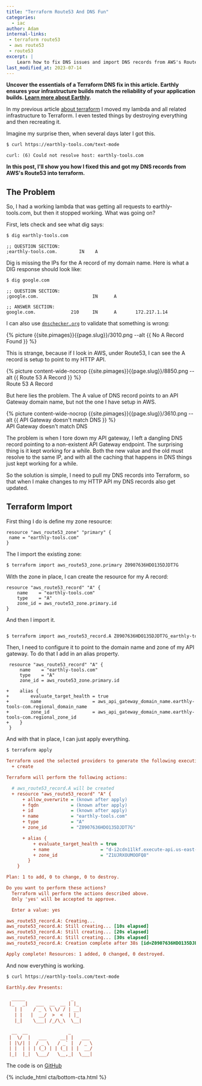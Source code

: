 ```yaml
---
title: "Terraform Route53 And DNS Fun"
categories:
  - iac
author: Adam
internal-links:
 - terraform route53
 - aws route53
 - route53
excerpt: |
    Learn how to fix DNS issues and import DNS records from AWS's Route53 into Terraform in this informative article by Adam. Discover the steps he took to update his HTTP API and ensure that his DNS records were updated as well.
last_modified_at: 2023-07-14
---
```

**Uncover the essentials of a Terraform DNS fix in this article. Earthly ensures your infrastructure builds match the reliability of your application builds. [Learn more about Earthly](https://cloud.earthly.dev/login).**

In my previous article [about terraform](/blog/terraform-lambda/) I moved my lambda and all related infrastructure to Terraform. I even tested things by destroying everything and then recreating it.

Imagine my surprise then, when several days later I got this.

~~~{.bash caption=">_"}
$ curl https://earthly-tools.com/text-mode
~~~

~~~{.merge-code}
curl: (6) Could not resolve host: earthly-tools.com
~~~

**In this post, I'll show you how I fixed this and got my DNS records from AWS's Route53 into terraform.**

## The Problem

So, I had a working lambda that was getting all requests to earthly-tools.com, but then it stopped working. What was going on?

First, lets check and see what dig says:

~~~{.bash caption=">_"}
$ dig earthly-tools.com
~~~

~~~{.merge-code}
;; QUESTION SECTION:
;earthly-tools.com.        IN    A

~~~

Dig is missing the IPs for the A record of my domain name. Here is what a DIG response should look like:

~~~{.bash caption=">_"}
$ dig google.com 
~~~

~~~{.merge-code}
;; QUESTION SECTION:
;google.com.                    IN      A

;; ANSWER SECTION:
google.com.             210     IN      A       172.217.1.14
~~~

I can also use [`dnschecker.org`](https://dnschecker.org/) to validate that something is wrong:

{% picture {{site.pimages}}{{page.slug}}/3010.png --alt {{ No A Record Found }} %}

This is strange, because if I look in AWS, under Route53, I can see the A record is setup to point to my HTTP API.

<div class="wide">
{% picture content-wide-nocrop {{site.pimages}}{{page.slug}}/8850.png --alt {{ Route 53 A Record }} %}
<figcaption>Route 53 A Record</figcaption>
</div>

But here lies the problem. The A value of DNS record points to an API Gateway domain name, but not the one I have setup in AWS.

<div class="wide">
{% picture content-wide-nocrop {{site.pimages}}{{page.slug}}/3610.png --alt {{ API Gateway doesn't match DNS }} %}
<figcaption>API Gateway doesn't match DNS</figcaption>
</div>

The problem is when I tore down my API gateway, I left a dangling DNS record pointing to a non-existent API Gateway endpoint. The surprising thing is it kept working for a while. Both the new value and the old must resolve to the same IP, and with all the caching that happens in DNS things just kept working for a while.

So the solution is simple, I need to pull my DNS records into Terraform, so that when I make changes to my HTTP API my DNS records also get updated.

## Terraform Import

First thing I do is define my zone resource:

~~~{.groovy}
resource "aws_route53_zone" "primary" {
 name = "earthly-tools.com" 
}
~~~

The I import the existing zone:

~~~{.bash caption=">_"}
$ terraform import aws_route53_zone.primary Z0907636HDO135DJDT7G
~~~

With the zone in place, I can create the resource for my A record:

~~~{.groovy}
resource "aws_route53_record" "A" {
    name    = "earthly-tools.com"
    type    = "A"
    zone_id = aws_route53_zone.primary.id
}
~~~

And then I import it.

~~~{.bash caption=">_"}

$ terraform import aws_route53_record.A Z0907636HDO135DJDT7G_earthly-tools.com_A
~~~

Then, I need to configure it to point to the domain name and zone of my API gateway. To do that I add in an alias property.

~~~{.diff}
 resource "aws_route53_record" "A" {
     name    = "earthly-tools.com"
     type    = "A"
     zone_id = aws_route53_zone.primary.id
 
+    alias {
+        evaluate_target_health = true
+        name                   = aws_api_gateway_domain_name.earthly-tools-com.regional_domain_name
+        zone_id                = aws_api_gateway_domain_name.earthly-tools-com.regional_zone_id
+    }
 }
~~~

And with that in place, I can just apply everything.

~~~{.bash caption=">_"}
$ terraform apply

~~~

~~~{.ini .merge-code caption=""}
Terraform used the selected providers to generate the following execution plan. Resource actions are indicated with the following symbols:
  + create

Terraform will perform the following actions:

  # aws_route53_record.A will be created
  + resource "aws_route53_record" "A" {
      + allow_overwrite = (known after apply)
      + fqdn            = (known after apply)
      + id              = (known after apply)
      + name            = "earthly-tools.com"
      + type            = "A"
      + zone_id         = "Z0907636HDO135DJDT7G"

      + alias {
          + evaluate_target_health = true
          + name                   = "d-i2cdn11lkf.execute-api.us-east-1.amazonaws.com"
          + zone_id                = "Z1UJRXOUMOOFQ8"
        }
    }

Plan: 1 to add, 0 to change, 0 to destroy.

Do you want to perform these actions?
  Terraform will perform the actions described above.
  Only 'yes' will be accepted to approve.

  Enter a value: yes

aws_route53_record.A: Creating...
aws_route53_record.A: Still creating... [10s elapsed]
aws_route53_record.A: Still creating... [20s elapsed]
aws_route53_record.A: Still creating... [30s elapsed]
aws_route53_record.A: Creation complete after 38s [id=Z0907636HDO135DJDT7G_earthly-tools.com_A]

Apply complete! Resources: 1 added, 0 changed, 0 destroyed.
~~~

And now everything is working.

~~~{.bash caption=">_"}
$ curl https://earthly-tools.com/text-mode

~~~

~~~{.ini .merge-code caption=""}
Earthly.dev Presents:                                                                                              

  _____                 _       
 |_   _|   ___  __  __ | |_     
   | |    / _ \ \ \/ / | __|    
   | |   |  __/  >  <  | |_     
   |_|    \___| /_/\_\  \__|    
                                
  __  __               _        
 |  \/  |   ___     __| |   ___ 
 | |\/| |  / _ \   / _` |  / _ \
 | |  | | | (_) | | (_| | |  __/
 |_|  |_|  \___/   \__,_|  \___|
~~~

The code is on [GitHub](https://github.com/earthly/cloud-services-example/commit/e213af302cf6372aca4c099419bc6d2a0896ae7a)

{% include_html cta/bottom-cta.html %}

